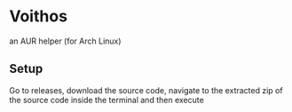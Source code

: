 # Voithos

an AUR helper (for Arch Linux)

## Setup

Go to releases, download the source code, navigate to the extracted zip of the source code inside the terminal and then execute 
